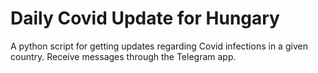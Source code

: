 # Daily Covid Update for Hungary

A python script for getting updates regarding Covid infections in a given country. Receive messages through the Telegram app.
